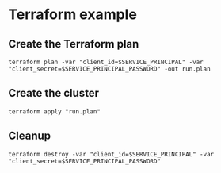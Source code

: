 # Terraform example

## Create the Terraform plan

```shell
terraform plan -var "client_id=$SERVICE_PRINCIPAL" -var "client_secret=$SERVICE_PRINCIPAL_PASSWORD" -out run.plan
```

## Create the cluster

```shell
terraform apply "run.plan"
```

## Cleanup

```shell
terraform destroy -var "client_id=$SERVICE_PRINCIPAL" -var "client_secret=$SERVICE_PRINCIPAL_PASSWORD"
```